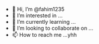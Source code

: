 - 👋 Hi, I’m @fahim1235
- 👀 I’m interested in ...
- 🌱 I’m currently learning ...
- 💞️ I’m looking to collaborate on ...
- 📫 How to reach me ...yhh

<!---
fahim1235/fahim1235 is a ✨ special ✨ repository because its `README.md` (this file) appears on your GitHub profile.
You can click the Preview link to take a look at your changes.
y
